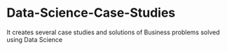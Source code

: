 # Data-Science-Case-Studies
It creates several case studies and solutions of Business problems solved using Data Science
